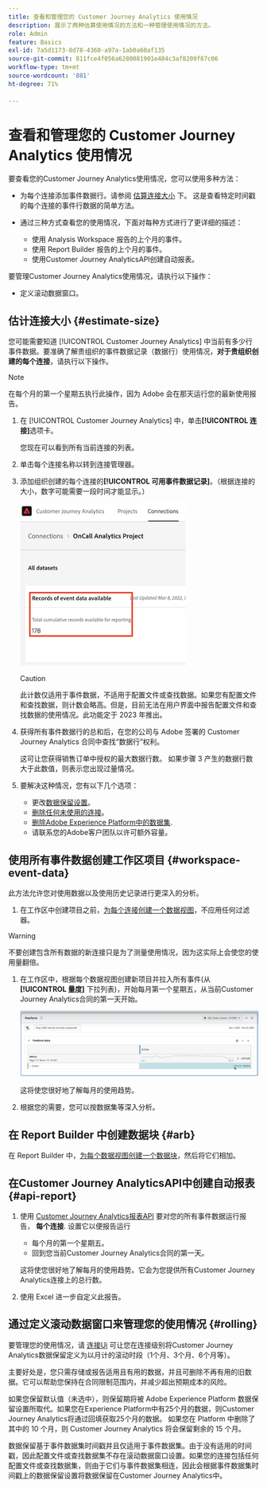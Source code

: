 ```yaml
---
title: 查看和管理您的 Customer Journey Analytics 使用情况
description: 展示了两种估算使用情况的方法和一种管理使用情况的方法。
role: Admin
feature: Basics
exl-id: 7a5d1173-8d78-4360-a97a-1ab0a60af135
source-git-commit: 811fce4f056a6280081901e484c3af8209f87c06
workflow-type: tm+mt
source-wordcount: '881'
ht-degree: 71%

---
```


# 查看和管理您的 Customer Journey Analytics 使用情况

要查看您的Customer Journey Analytics使用情况，您可以使用多种方法：

* 为每个连接添加事件数据行。请参阅 [估算连接大小](#estimate-connection-size) 下。 这是查看特定时间戳的每个连接的事件行数据的简单方法。

* 通过三种方式查看您的使用情况，下面对每种方式进行了更详细的描述：
   * 使用 Analysis Workspace 报告的上个月的事件。
   * 使用 Report Builder 报告的上个月的事件。
   * 使用Customer Journey AnalyticsAPI创建自动报表。

要管理Customer Journey Analytics使用情况，请执行以下操作：

* 定义滚动数据窗口。

## 估计连接大小 {#estimate-size}

您可能需要知道 [!UICONTROL Customer Journey Analytics] 中当前有多少行事件数据。要准确了解贵组织的事件数据记录（数据行）使用情况，**对于贵组织创建的每个连接**，请执行以下操作。

>[!NOTE]
>
>在每个月的第一个星期五执行此操作，因为 Adobe 会在那天运行您的最新使用报告。

1. 在 [!UICONTROL Customer Journey Analytics] 中，单击&#x200B;**[!UICONTROL 连接]**&#x200B;选项卡。

   您现在可以看到所有当前连接的列表。

1. 单击每个连接名称以转到连接管理器。

1. 添加组织创建的每个连接的&#x200B;**[!UICONTROL 可用事件数据记录]**。（根据连接的大小，数字可能需要一段时间才能显示。）

   ![可用的事件数据记录。](./assets/event-data.png)

   >[!CAUTION]
   >
   >   此计数仅适用于事件数据，不适用于配置文件或查找数据。如果您有配置文件和查找数据，则计数会略高。但是，目前无法在用户界面中报告配置文件和查找数据的使用情况。此功能定于 2023 年推出。

1. 获得所有事件数据行的总和后，在您的公司与 Adobe 签署的 Customer Journey Analytics 合同中查找“数据行”权利。

   这可让您获得销售订单中授权的最大数据行数。 如果步骤 3 产生的数据行数大于此数值，则表示您出现过量情况。

1. 要解决这种情况，您有以下几个选项：

   * 更改[数据保留设置](https://experienceleague.adobe.com/docs/analytics-platform/using/cja-connections/manage-connections.html?lang=zh-Hans#set-rolling-window-for-connection-data-retention)。
   * [删除任何未使用的连接](https://experienceleague.adobe.com/docs/analytics-platform/using/cja-overview/cja-faq.html?lang=zh-Hans#implications-of-deleting-data-components)。
   * [删除Adobe Experience Platform中的数据集](https://experienceleague.adobe.com/docs/analytics-platform/using/cja-overview/cja-faq.html?lang=zh-Hans#implications-of-deleting-data-components).
   * 请联系您的Adobe客户团队以许可额外容量。

## 使用所有事件数据创建工作区项目 {#workspace-event-data}

此方法允许您对使用数据以及使用历史记录进行更深入的分析。

1. 在工作区中创建项目之前，[为每个连接创建一个数据视图](/help/data-views/create-dataview.md)，不应用任何过滤器。

>[!WARNING]
>
>    不要创建包含所有数据的新连接只是为了测量使用情况，因为这实际上会使您的使用量翻倍。

1. 在工作区中，根据每个数据视图创建新项目并拉入所有事件(从 **[!UICONTROL 量度]** 下拉列表)，开始每月第一个星期五，从当前Customer Journey Analytics合同的第一天开始。

   ![自由格式表显示事件。](./assets/events-usage.png)

   这将使您很好地了解每月的使用趋势。

1. 根据您的需要，您可以按数据集等深入分析。

## 在 Report Builder 中创建数据块 {#arb}

在 Report Builder 中，[为每个数据视图创建一个数据块](/help/report-builder/create-a-data-block.md)，然后将它们相加。

## 在Customer Journey AnalyticsAPI中创建自动报表 {#api-report}

1. 使用 [Customer Journey Analytics报表API](https://developer.adobe.com/cja-apis/docs/api/#tag/Reporting-API) 要对您的所有事件数据运行报告， **每个连接**. 设置它以便报告运行

   * 每个月的第一个星期五。
   * 回到您当前Customer Journey Analytics合同的第一天。

   这将使您很好地了解每月的使用趋势。它会为您提供所有Customer Journey Analytics连接上的总行数。

1. 使用 Excel 进一步自定义此报告。

## 通过定义滚动数据窗口来管理您的使用情况 {#rolling}

要管理您的使用情况，请 [连接Ui](/help/connections/create-connection.md) 可让您在连接级别将Customer Journey Analytics数据保留定义为以月计的滚动时段（1个月、3个月、6个月等）。

主要好处是，您只需存储或报告适用且有用的数据，并且可删除不再有用的旧数据。它可以帮助您保持在合同限制范围内，并减少超出预期成本的风险。

如果您保留默认值（未选中），则保留期将被 Adobe Experience Platform 数据保留设置所取代。如果您在Experience Platform中有25个月的数据，则Customer Journey Analytics将通过回填获取25个月的数据。 如果您在 Platform 中删除了其中的 10 个月，则 Customer Journey Analytics 将会保留剩余的 15 个月。

数据保留基于事件数据集时间戳并且仅适用于事件数据集。由于没有适用的时间戳，因此配置文件或查找数据集不存在滚动数据窗口设置。如果您的连接包括任何配置文件或查找数据集，则由于它们与事件数据集相连，因此会根据事件数据集时间戳上的数据保留设置将数据保留在Customer Journey Analytics中。

